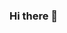 ### Hi there 👋

<!--
**Vini901/Vini901** is a ✨ _special_ ✨ repository because its `README.md` (this file) appears on your GitHub profile.

<a href="https://www.linkedin.com/in/vineet-rawat-250a61129/">
  <img align="left" alt="Vineet LinkdeIN" width="22px" src="https://cdn.jsdelivr.net/npm/simple-icons@v3/icons/linkedin.svg" />
</a>
<br />
<br />

- 🔭 I’m currently working on ...
- 🌱 I’m currently learning ...
- 👯 I’m looking to collaborate on ...
- 🤔 I’m looking for help with ...
- 💬 Ask me about ...
- 📫 How to reach me: ...
- 😄 Pronouns: ...
- ⚡ Fun fact: ...
-->
